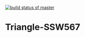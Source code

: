 [![build status of master](https://travis-ci.org/Mbenezra18/Triangle-SSW567.svg?branch=master)](https://travis-ci.org/Mbenezra18/Triangle-SSW567)

# Triangle-SSW567

